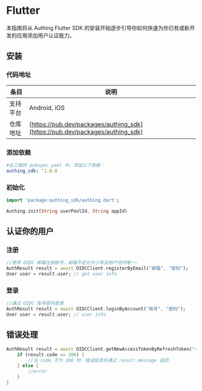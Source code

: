 # Flutter

本指南将从  Authing Flutter SDK 的安装开始逐步引导你如何快速为你已有或新开发的应用添加用户认证能力。

<AppDetailSiderBar />

## 安装

### 代码地址

| 条目     | 说明                                                         |
| -------- | ------------------------------------------------------------ |
| 支持平台 | Android, iOS                                                 |
| 仓库地址 | [https://pub.dev/packages/authing_sdk](https://pub.dev/packages/authing_sdk) |


### 添加依赖


```yaml
#在工程的 pubspec.yaml 中，添加以下依赖：
authing_sdk: ^1.0.0
```

### 初始化


```dart
import 'package:authing_sdk/authing.dart';

Authing.init(String userPoolId, String appId)
```

## 认证你的用户

### 注册


```dart
//使用 OIDC 邮箱注册帐号，邮箱不区分大小写且用户池内唯一。
AuthResult result = await OIDCClient.registerByEmail("邮箱", "密码");
User user = result.user; // get user info
```


### 登录

```dart
//通过 OIDC 账号密码登录
AuthResult result = await OIDCClient.loginByAccount("账号", "密码");
User user = result.user; // user info
```


## 错误处理



```dart
AuthResult result = await OIDCClient.getNewAccessTokenByRefreshToken("refreshToken");
    if (result.code == 200) {
        //当 code 不为 200 时，错误信息将通过 result.message 返回
    } else {
        //error
    }
}
```


